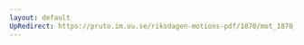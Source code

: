 ```yaml
---
layout: default
UpRedirect: https://pruto.im.uu.se/riksdagen-motions-pdf/1870/mot_1870__ak__177/mot_1870__ak__177-002.pdf
---
```

